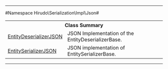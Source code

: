 

- - -

#Namespace Hirudo\Serialization\Impl\Json#

<table class="title">
<tr><th colspan="2" class="title">Class Summary</th></tr>
<tr><td class="name"><a href="https://github.com/JeyDotC/Hirudo-docs/blob/master/hirudo/serialization/impl/json/entitydeserializerjson.md">EntityDeserializerJSON</a></td><td class="description">JSON Implementation of the EntityDeserializerBase. </td></tr>
<tr><td class="name"><a href="https://github.com/JeyDotC/Hirudo-docs/blob/master/hirudo/serialization/impl/json/entityserializerjson.md">EntitySerializerJSON</a></td><td class="description">JSON implementation of EntitySerializerBase. </td></tr>
</table>

- - -

